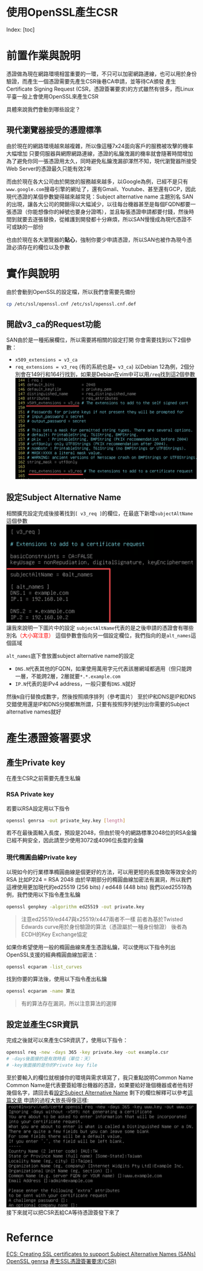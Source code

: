 # 使用OpenSSL產生CSR

Index:
[toc]

# 前置作業與說明
憑證做為現在網路環境相當重要的一環，不只可以加密網路連線，也可以用於身份驗證，而產生一個憑證需要先產生CSR後巷CA申請，並等待CA頒發
產生Certificate Signing Request (CSR，憑證簽署要求)的方式雖然有很多，而Linux平臺一般上會使用OpenSSL來產生CSR

具體來說我們會動到哪些設定？
## 現代瀏覽器接受的憑證標準
由於現在的網路環境越來越複雜，所以像這種7x24面向客戶的服務被攻擊的機率大幅增加
只要伺服器與網際網路連線，憑證的私鑰洩漏的機率就會隨著時間增加
為了避免你同一張憑證用太久，同時避免私鑰洩漏卻渾然不知，現代瀏覽器所接受Web Server的憑證最久只能有效2年

而由於現在各大公司由於開放的服務越來越多，以Google為例，已經不是只有`www.google.com`搜尋引擎的網址了，還有Gmail、Youtube、甚至還有GCP，因此現代憑證的某個參數變得越來越常見：Subject alternative name 主題別名
SAN的出現，讓各大公司的開銷得以大幅減少，以往每台機器甚至是每個FQDN都要一張憑證（你能想像你的綽號也要身分證嗎），並且每張憑證申請都要付錢，然後時間到就要去逐張替換，從維護到開發都十分麻煩，所以SAN慢慢成為現代憑證不可或缺的一部份

也由於現在各大瀏覽器的**貼心**，強制你要少申請憑證，所以SAN也被作為現今憑證必須存在的欄位以及參數

# 實作與說明
由於會動到OpenSSL的設定檔，所以我們會需要先備份
```bash
cp /etc/ssl/openssl.cnf /etc/ssl/openssl.cnf.def
```
## 開啟v3_ca的Request功能
SAN由於是一種拓展欄位，所以需要將相關的設定打開
你會需要找到以下2個參數：
- `x509_extensions = v3_ca` 
- `req_extensions = v3_req` (有的系統也是`= v3_ca`)
以Debian 12為例，2個分別會在149行和164行找到，如果是Debian在vim中可以用`/req`找到這2個參數![](../Picture/v3_ca_req.png)

## 設定Subject Alternative Name
相關擴充設定完成後接著找到`[ v3_req ]`的欄位，在最底下新增`subjectAltName`這個參數![](../Picture/subjectAltName.png)
讓我來說明一下圖片中的設定
`subjectAltName`代表的是之後申請的憑證會有哪些別名<span style="color: red">（大小寫注意）</span>
這個參數會指向另一個設定欄位，我們指向的是`alt_names`這個區域

`alt_names`底下會放置subject alternative name的設定
- `DNS.N`代表其他的FQDN，如果使用萬用字元代表該層網域都適用（但只能跨一層，不能跨2層，2層就要`*.*.example.com`
- `IP.N`代表的是IPv4 address，一般只要有`DNS.N`就好

然後`N`自行替換成數字，然後按照順序排列（參考圖片）
至於IP和DNS是IP和DNS交錯使用還是IP和DNS分開都無所謂，只要有按照序列號列出你需要的Subject alternative names就好

# 產生憑證簽署要求
## 產生Private key
在產生CSR之前需要先產生私鑰

### RSA Private key
若要以RSA設定用以下指令
```bash
openssl genrsa -out private_key.key [length]
```
若不在最後面輸入長度，預設是2048，但由於現今的網路標準2048位的RSA金鑰已經不夠安全，因此請至少使用3072或4096位長度的金鑰

### 現代橢圓曲線Private key
以現如今的行業標準橢圓曲線是個更好的方法，可以用更短的長度換取等效安全的RSA
比如P224 = RSA 2048
由於早期部分的橢圓曲線加密法有漏洞，所以我們這裡使用更加現代的ed25519 (256 bits) / ed448 (448 bits)
我們以ed25519為例，我們使用以下指令產生私鑰
```bash
openssl genpkey -algorithm ed25519 -out private.key
```

> 注意ed25519/ed447與x25519/x447兩者不一樣
> 前者為基於Twisted Edwards curve用於身份驗證的算法（憑證屬於一種身份驗證）
> 後者為ECDH的Key Exchange協定

如果你希望使用一般的橢圓曲線來產生憑證私鑰，可以使用以下指令列出OpenSSL支援的經典橢圓曲線加密法：
```bash
openssl ecparam -list_curves
```
找到你要的算法後，使用以下指令產出私鑰
```bash
openssl ecparam -name 算法
```

> 有的算法存在漏洞，所以注意算法的選擇

## 設定並產生CSR資訊
完成之後就可以來產生CSR資訊了，使用以下指令：
```bash
openssl req -new -days 365 -key private.key -out example.csr
# -days後面接的是有效時長（單位：天）
# -key後面接的是你的Private key file
```
至於要輸入的欄位就根據你的環境與需求填寫了，我只重點說明Common Name
Common Name是代表要簽給哪台機器的憑證，如果要給好幾個機器或者他有好幾個名字，請回去看[設定Subject Alternative Name](#設定subject-alternative-name)
剩下的欄位解釋可以參考[這篇文章](https://docs.gandi.net/zh-hant/ssl/common_operations/csr.html#cn)
申請的過程大致長得像這樣:![](../Picture/Certificate_request.png)
接下來就可以把CSR丟給CA等待憑證簽發下來了

# Refernce
[ECS: Creating SSL certificates to support Subject Alternative Names (SANs)](https://www.dell.com/support/kbdoc/zh-tw/000021675/ecs-creating-ssl-certificates-to-support-subject-alternative-names-sans)
[OpenSSL genrsa](https://www.openssl.org/docs/man1.1.1/man1/genrsa.html)
[產生SSL憑證簽署要求(CSR)](https://docs.gandi.net/zh-hant/ssl/common_operations/csr.html)